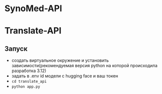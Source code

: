 # SynoMed-API

# Translate-API

## Запуск
- создать виртуальное окружение и установить зависимости(рекомендуемая версия python на которой происходила разработка 3.12)
- задать в .env id модели c hugging face и ваш токен
- `cd translate_api`
- `python app.py`
